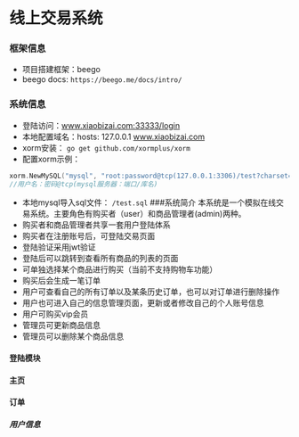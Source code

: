 # 线上交易系统
### 框架信息
- 项目搭建框架：beego
- beego docs:
``
https://beego.me/docs/intro/
``

### 系统信息

- 登陆访问：www.xiaobizai.com:33333/login
- 本地配置域名：hosts: 127.0.0.1 www.xiaobizai.com
- xorm安装：
``
go get github.com/xormplus/xorm
``
- 配置xorm示例：
```go
xorm.NewMySQL("mysql", "root:password@tcp(127.0.0.1:3306)/test?charset=utf8&loc=Asia%2FShanghai")
//用户名：密码@tcp(mysql服务器：端口/库名)
```
- 本地mysql导入sql文件：
``
/test.sql
``
###系统简介
本系统是一个模拟在线交易系统。主要角色有购买者（user）和商品管理者(admin)两种。
- 购买者和商品管理者共享一套用户登陆体系
- 购买者在注册账号后，可登陆交易页面
- 登陆验证采用jwt验证
- 登陆后可以跳转到查看所有商品的列表的页面
- 可单独选择某个商品进行购买（当前不支持购物车功能）
- 购买后会生成一笔订单
- 用户可查看自己的所有订单以及某条历史订单，也可以对订单进行删除操作
- 用户也可进入自己的信息管理页面，更新或者修改自己的个人账号信息
- 用户可购买vip会员
- 管理员可更新商品信息
- 管理员可以删除某个商品信息


#### 登陆模块

#### 主页

#### 订单

##### 用户信息


